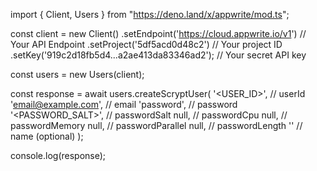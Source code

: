 import { Client, Users } from "https://deno.land/x/appwrite/mod.ts";

const client = new Client()
    .setEndpoint('https://cloud.appwrite.io/v1') // Your API Endpoint
    .setProject('5df5acd0d48c2') // Your project ID
    .setKey('919c2d18fb5d4...a2ae413da83346ad2'); // Your secret API key

const users = new Users(client);

const response = await users.createScryptUser(
    '<USER_ID>', // userId
    'email@example.com', // email
    'password', // password
    '<PASSWORD_SALT>', // passwordSalt
    null, // passwordCpu
    null, // passwordMemory
    null, // passwordParallel
    null, // passwordLength
    '<NAME>' // name (optional)
);

console.log(response);
